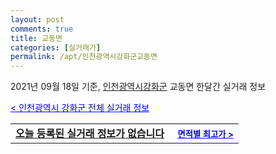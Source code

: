 ```yaml
---
layout: post
comments: true
title: 교동면
categories: [실거래가]
permalink: /apt/인천광역시강화군교동면
---
```


2021년 09월 18일 기준, <a href="/apt/인천광역시강화군">인천광역시강화군</a> 교동면 한달간 실거래 정보

<a style="color: blue;" href="/apt/인천광역시강화군">< 인천광역시 강화군 전체 실거래 정보</a>
<!---- start ---->
<table>
  <tr>
    <td colspan="4" style="font-weight: bold;"><a href="/apt/인천광역시강화군교동면{name_without_space}">오늘 등록된 실거래 정보가 없습니다</a> &nbsp;&nbsp;&nbsp; <a style="color: blue; font-size: smaller;" href="/apt/인천광역시강화군교동면{name_without_space}">면적별 최고가 ></a></td>
  </tr>
    
</table>
<!---- end ---->
    